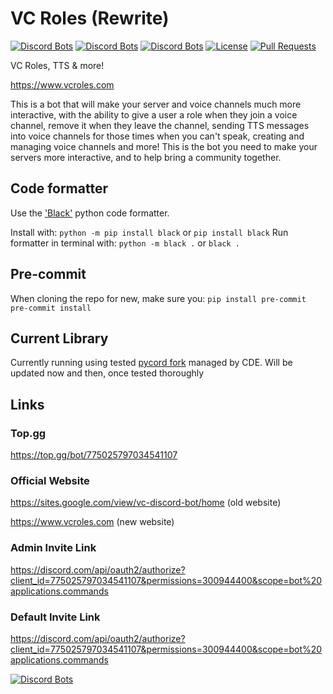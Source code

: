 # VC Roles (Rewrite)

[![Discord Bots](https://top.gg/api/widget/status/775025797034541107.svg)](https://top.gg/bot/775025797034541107)
[![Discord Bots](https://top.gg/api/widget/servers/775025797034541107.svg?noavatar=true)](https://top.gg/bot/775025797034541107)
[![Discord Bots](https://top.gg/api/widget/owner/775025797034541107.svg?noavatar=true)](https://top.gg/bot/775025797034541107)
[![License](https://img.shields.io/badge/license-Apache%202.0%20with%20Commons%20Clause-blue)](https://commonsclause.com/)
[![Pull Requests](https://img.shields.io/badge/Pull%20Requests-Welcome!-brightgreen)](https://github.com/CDESamBotDev/VCRoles/pulls)

VC Roles, TTS & more!

https://www.vcroles.com

This is a bot that will make your server and voice channels much more interactive, with the ability to give a user a role when they join a voice channel, remove it when they leave the channel, sending TTS messages into voice channels for those times when you can't speak, creating and managing voice channels and more! This is the bot you need to make your servers more interactive, and to help bring a community together.

## Code formatter

Use the ['Black'](https://black.readthedocs.io/en/stable/getting_started.html) python code formatter.

Install with: `python -m pip install black` or `pip install black`
Run formatter in terminal with: `python -m black .` or `black .`

## Pre-commit

When cloning the repo for new, make sure you:
`pip install pre-commit`
`pre-commit install`

## Current Library

Currently running using tested [pycord fork](https://github.com/CDE90/pycord) managed by CDE.
 Will be updated now and then, once tested thoroughly

## Links

### Top.gg

https://top.gg/bot/775025797034541107

### Official Website

https://sites.google.com/view/vc-discord-bot/home (old website)

https://www.vcroles.com (new website)

### Admin Invite Link

https://discord.com/api/oauth2/authorize?client_id=775025797034541107&permissions=300944400&scope=bot%20applications.commands

### Default Invite Link

https://discord.com/api/oauth2/authorize?client_id=775025797034541107&permissions=300944400&scope=bot%20applications.commands

[![Discord Bots](https://top.gg/api/widget/775025797034541107.svg)](https://top.gg/bot/775025797034541107)
